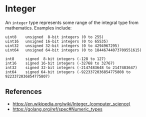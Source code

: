 # Integer

An `integer` type represents some range of the integral type from mathematics. Examples include:

    uint8    unsigned  8-bit integers (0 to 255)
    uint16   unsigned 16-bit integers (0 to 65535)
    uint32   unsigned 32-bit integers (0 to 4294967295)
    uint64   unsigned 64-bit integers (0 to 18446744073709551615)

    int8     signed  8-bit integers (-128 to 127)
    int16    signed 16-bit integers (-32768 to 32767)
    int32    signed 32-bit integers (-2147483648 to 2147483647)
    int64    signed 64-bit integers (-9223372036854775808 to 9223372036854775807)

## References

- https://en.wikipedia.org/wiki/Integer_(computer_science)
- https://golang.org/ref/spec#Numeric_types
